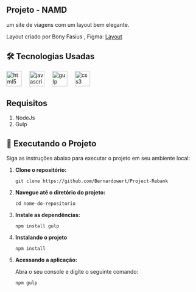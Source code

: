 
<h2>Projeto - NAMD</h2>

<p>um site de viagens com um layout bem elegante.</p>

<p>Layout criado por Bony Fasius , Figma: <a href="https://www.figma.com/community/file/1286025397054727940/booking-hotel-landing-page?searchSessionId=lytmf56n-f25bcz9td7u" target="_blank">Layout</a></p>



## 🛠️ Tecnologias Usadas

<div align="left">
  <img src="https://cdn.jsdelivr.net/gh/devicons/devicon/icons/html5/html5-original.svg" height="40" alt="html5 logo"  />
  <img width="12" />
  <img src="https://cdn.jsdelivr.net/gh/devicons/devicon/icons/javascript/javascript-original.svg" height="40" alt="javascript logo"  />
  <img width="12" />
  <img src="https://cdn.jsdelivr.net/gh/devicons/devicon/icons/gulp/gulp-plain.svg" height="40" alt="gulp logo"  />
  <img width="12" />
  <img src="https://cdn.jsdelivr.net/gh/devicons/devicon/icons/css3/css3-original.svg" height="40" alt="css3 logo"  />
</div>

###

##  Requisitos

1. NodeJs
2. Gulp


## 🚀 Executando o Projeto

Siga as instruções abaixo para executar o projeto em seu ambiente local:

1. **Clone o repositório:**

   ```
   git clone https://github.com/Bernardowert/Project-Rebank
   ```

2. **Navegue até o diretório do projeto:**

   ```
   cd nome-do-repositorio
   ```

3. **Instale as dependências:**
   ```
   npm install gulp
   ```

4. **Instalando o projeto**

   ```
   npm install
   ```

5. **Acessando a aplicação:**

   Abra o seu console e digite o seguinte comando:

   ```
   npm gulp
   ```

